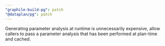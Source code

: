 ```yaml
---
"graphile-build-pg": patch
"@dataplan/pg": patch
---
```


Generating parameter analysis at runtime is unnecessarily expensive, allow
callers to pass a parameter analysis that has been performed at plan-time and
cached.
